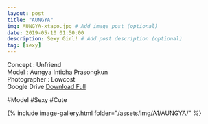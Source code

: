 ```yaml
---
layout: post
title: "AUNGYA"
img: AUNGYA-xtapo.jpg # Add image post (optional)
date: 2019-05-10 01:50:00
description: Sexy Girl! # Add post description (optional)
tag: [sexy]
---
```

Concept : Unfriend  
Model : Aungya Inticha Prasongkun  
Photographer : Lowcost  
Google Drive [Download Full](http://gestyy.com/e0GqaX)

#Model #Sexy #Cute

{% include image-gallery.html folder="/assets/img/A1/AUNGYA/" %}
